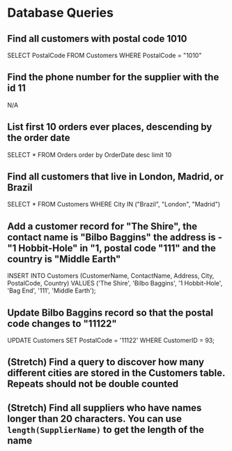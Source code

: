 # Database Queries

## Find all customers with postal code 1010

SELECT PostalCode FROM Customers WHERE PostalCode = "1010"

## Find the phone number for the supplier with the id 11

N/A

## List first 10 orders ever places, descending by the order date

SELECT \* FROM Orders order by OrderDate desc limit 10

## Find all customers that live in London, Madrid, or Brazil

SELECT \* FROM Customers WHERE City IN ("Brazil", "London", "Madrid")

## Add a customer record for "The Shire", the contact name is "Bilbo Baggins" the address is -"1 Hobbit-Hole" in "1, postal code "111" and the country is "Middle Earth"

INSERT INTO Customers (CustomerName, ContactName, Address, City, PostalCode, Country)
VALUES ('The Shire', 'Bilbo Baggins', '1 Hobbit-Hole', 'Bag End', '111', 'Middle Earth');

## Update Bilbo Baggins record so that the postal code changes to "11122"

UPDATE Customers
SET PostalCode = '11122'
WHERE CustomerID = 93;

## (Stretch) Find a query to discover how many different cities are stored in the Customers table. Repeats should not be double counted

## (Stretch) Find all suppliers who have names longer than 20 characters. You can use `length(SupplierName)` to get the length of the name
